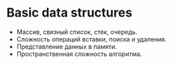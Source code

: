 # Basic data structures


- Массив, связный список, стек, очередь. 
- Сложность операций вставки, поиска и удаления. 
- Представление данных в памяти. 
- Пространственная сложность алгоритма.
